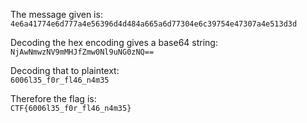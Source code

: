 The message given is:  
`4e6a41774e6d777a4e56396d4d484a665a6d77304e6c39754e47307a4e513d3d`

Decoding the hex encoding gives a base64 string:  
`NjAwNmwzNV9mMHJfZmw0Nl9uNG0zNQ==`

Decoding that to plaintext:  
`6006l35_f0r_fl46_n4m35`

Therefore the flag is:  
`CTF{6006l35_f0r_fl46_n4m35}`  

